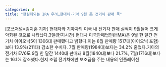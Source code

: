 ```yaml
---
categories: d
title: "현실화되는 IRA 우려…현대차·기아 9월 美 전기차 판매 뚝"
---
```

[포쓰저널=김지훈 기자] 현대차와 기아차의 미국 내 전기차 판매 실적이 9월들어 크게 악화된 것으로 나타났다.3일(현지시간) 현대차 미국판매법인(HMA)은 9월 한 달간 전기차 아이오닉5이 1306대 판매됐다고 밝혔다.이는 8월 판매량 1517대(아이오닉 포함)보다 13.9%(211대) 감소한 수치다. 7월 판매량(1984대)보다는 34.2% 줄었다.기아의 전기차 EV6도 9월 한 달간 1440대 판매돼 8월(1840대)보다 21.7%, 7월(1716대)보다는 16.1% 감소했다.현지 조립 전기차에만 보조금을 주는 내용의 인플레이션